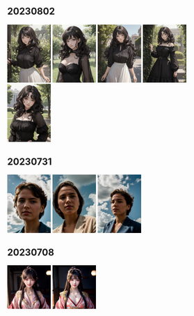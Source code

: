 ## 20230802
<img src="https://github.com/eric-projects/Stable-Diffusion-Pictures/blob/main/2023/20230802/000002698106278-人物.png" width="100px"> <img src="https://github.com/eric-projects/Stable-Diffusion-Pictures/blob/main/2023/20230802/000012698106279-人物.png" width="100px"> <img src="https://github.com/eric-projects/Stable-Diffusion-Pictures/blob/main/2023/20230802/000022698106280-人物.png" width="100px"> <img src="https://github.com/eric-projects/Stable-Diffusion-Pictures/blob/main/2023/20230802/000041561729128-人物.png" width="100px"> <img src="https://github.com/eric-projects/Stable-Diffusion-Pictures/blob/main/2023/20230802/000051561729129-人物.png" width="100px">

## 20230731
<img src="https://github.com/eric-projects/Stable-Diffusion-Pictures/blob/main/2023/20230731/000091738331892-人物.png" width="100px"> <img src="https://github.com/eric-projects/Stable-Diffusion-Pictures/blob/main/2023/20230731/000101738331893-人物.png" width="100px"> <img src="https://github.com/eric-projects/Stable-Diffusion-Pictures/blob/main/2023/20230731/000111738331894-人物.png" width="100px">

## 20230708
<img src="https://github.com/eric-projects/Stable-Diffusion-Pictures/blob/main/2023/20230708/00007166250247-人物-美女.png" width="100px"> <img src="https://github.com/eric-projects/Stable-Diffusion-Pictures/blob/main/2023/20230708/00006166250247-人物-美女.png" width="100px">

#